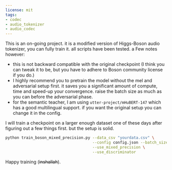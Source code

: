 ```yaml
---
license: mit
tags:
- codec
- audio_tokenizer
- audio_codec
---
```


This is an on-going project. it is a modified version of Higgs-Boson audio tokenizer, you can fully train it. all scripts have been tested. 
a Few notes however:
  - this is not backward compatible with the original checkpoint (I think you can tweak it to be, but you have to adhere to Boson community license if you do.)
  - I highly recommend you to pretrain the model without the mel and adversarial setup first. it saves you a significant amount of compute, time and speed-up your convergence. raise the batch size as much as you can before the adversarial phase.
  - for the semantic teacher, I am using ```utter-project/mHuBERT-147``` which has a good multilingual support. if you want the original setup you can change it in the config.

I will train a checkpoint on a larger enough dataset one of these days after figuring out a few things first. but the setup is solid.

```bash
python train_boson_mixed_precision.py --data_csv "yourdata.csv" \
                                      --config config.json --batch_size 42  \
                                      --use_mixed_precision \
                                      --use_discriminator
```

Happy training (~~inshallah~~).